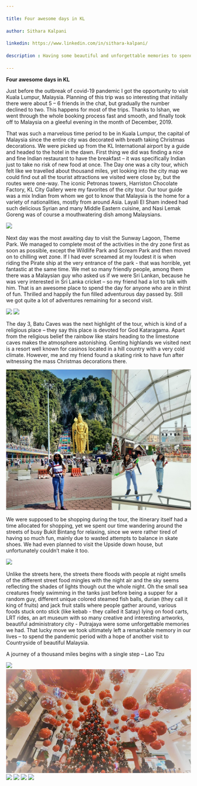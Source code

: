 ```yaml
---

title: Four awesome days in KL

author: Sithara Kalpani

linkedin: https://www.linkedin.com/in/sithara-kalpani/

description : Having some beautiful and unforgettable memories to spend the lockdown period fills oneself with a bit of satisfaction. Just before the outbreak of covid-19 pandemic I got the opportunity to visit Kuala Lumpur, Malaysia with one of my friends. Here are few of the highlights of our wonderful journey.

---
```


**Four awesome days in KL**
 
Just before the outbreak of covid-19 pandemic I got the opportunity to visit Kuala Lumpur, Malaysia. Planning of this trip was so interesting that initially there were about 5 – 6 friends in the chat, but gradually the number declined to two. This happens for most of the trips. Thanks to Ishan, we went through the whole booking process fast and smooth, and finally took off to Malaysia on a gleeful evening in the month of December, 2019.

That was such a marvelous time period to be in Kuala Lumpur, the capital of Malaysia since the entire city was decorated with breath taking Christmas decorations. We were picked up from the KL International airport by a guide and headed to the hotel in the dawn. First thing we did was finding a nice and fine Indian restaurant to have the breakfast – it was specifically Indian just to take no risk of new food at once. The Day one was a city tour, which felt like we travelled about thousand miles, yet looking into the city map we could find out all the tourist attractions we visited were close by, but the routes were one-way. The iconic Petronas towers, Harriston Chocolate Factory, KL City Gallery were my favorites of the city tour. Our tour guide was a mix Indian from whom we got to know that Malaysia is the home for a variety of nationalities, mostly from around Asia. Layali El Sham indeed had such delicious Syrian and many Middle Eastern cuisine, and Nasi Lemak Goreng was of course a mouthwatering dish among Malaysians.

<img src="/img/sk_1_2021_09_23.png"/>

Next day was the most awaiting day to visit the Sunway Lagoon, Theme Park. We managed to complete most of the activities in the dry zone first as soon as possible, except the Wildlife Park and Scream Park and then moved on to chilling wet zone. If I had ever screamed at my loudest it is when riding the Pirate ship at the very entrance of the park - that was horrible, yet fantastic at the same time. We met so many friendly people, among them there was a Malaysian guy who asked us if we were Sri Lankan, because he was very interested in Sri Lanka cricket – so my friend had a lot to talk with him. That is an awesome place to spend the day for anyone who are in thirst of fun. Thrilled and happily the fun filled adventurous day passed by. Still we got quite a lot of adventures remaining for a second visit.

<img src="/img/sk_2_2021_09_23.png"/>

<img src="/img/sk_3_2021_09_23.png"/>

The day 3, Batu Caves was the next highlight of the tour, which is kind of a religious place – they say this place is devoted for God Kataragama. Apart from the religious belief the rainbow like stairs heading to the limestone caves makes the atmosphere astonishing. Genting highlands we visited next is a resort well known for casinos located in a hill country with a very cold climate. However, me and my friend found a skating rink to have fun after witnessing the mass Christmas decorations there.

<img src="/img/sk_4_2021_09_23.png"/>

We were supposed to be shopping during the tour, the itinerary itself had a time allocated for shopping, yet we spent our time wandering around the streets of busy Bukit Bintang for relaxing, since we were rather tired of having so much fun, mainly due to wasted attempts to balance in skate shoes. We had even planned to visit the Upside down house, but unfortunately couldn’t make it too. 

<img src="/img/sk_5_2021_09_23.png"/>

Unlike the streets here, the streets there floods with people at night smells of the different street food mingles with the night air and the sky seems reflecting the shades of lights though out the whole night. Oh the small sea creatures freely swimming in the tanks just before being a supper for a random guy, different unique colored steamed fish balls, durian (they call it king of fruits) and jack fruit stalls where people gather around, various foods stuck onto stick (like kebab - they called it Satay) lying on food carts, LRT rides, an art museum with so many creative and interesting artworks, beautiful administratory city - Putrajaya were some unforgettable memories we had. That lucky move we took ultimately left a remarkable memory in our lives – to spend the pandemic period with a hope of another visit to Countryside of beautiful Malaysia.

A journey of a thousand miles begins with a single step – Lao Tzu

<img src="/img/sk_6_2021_09_23.png"/>

<img src="/img/sk_7_2021_09_23.png"/>

<img src="/img/sk_8_2021_09_23.png"/>

<img src="/img/sk_9_2021_09_23.png"/>

<img src="/img/sk_10_2021_09_23.png"/>

<img src="/img/sk_11_2021_09_23.png"/>
